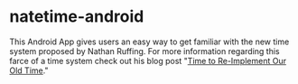 # natetime-android

This Android App gives users an easy way to get familiar with the new time system proposed by Nathan Ruffing. For more information regarding this farce of a time system check out his blog post "[Time to Re-Implement Our Old Time](https://nathanruffing.com/time-to-implement-an-old-time/)." 
